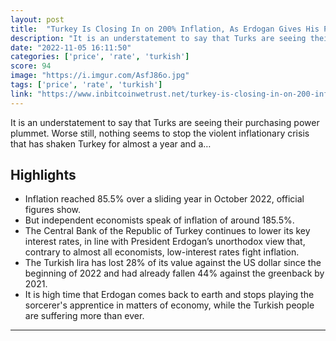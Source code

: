 ```yaml
---
layout: post
title:  "Turkey Is Closing In on 200% Inflation, As Erdogan Gives His People Always More Reasons to Opt for Bitcoin. The authorities speak of year-on-year inflation at 85.5%, but independent economists speak of inflation of around 185.5%."
description: "It is an understatement to say that Turks are seeing their purchasing power plummet. Worse still, nothing seems to stop the violent inflationary crisis that has shaken Turkey for almost a year and a…"
date: "2022-11-05 16:11:50"
categories: ['price', 'rate', 'turkish']
score: 94
image: "https://i.imgur.com/AsfJ86o.jpg"
tags: ['price', 'rate', 'turkish']
link: "https://www.inbitcoinwetrust.net/turkey-is-closing-in-on-200-inflation-as-erdogan-gives-his-people-always-more-reasons-to-opt-for-eb6853aa9615"
---
```


It is an understatement to say that Turks are seeing their purchasing power plummet. Worse still, nothing seems to stop the violent inflationary crisis that has shaken Turkey for almost a year and a…

## Highlights

- Inflation reached 85.5% over a sliding year in October 2022, official figures show.
- But independent economists speak of inflation of around 185.5%.
- The Central Bank of the Republic of Turkey continues to lower its key interest rates, in line with President Erdogan’s unorthodox view that, contrary to almost all economists, low-interest rates fight inflation.
- The Turkish lira has lost 28% of its value against the US dollar since the beginning of 2022 and had already fallen 44% against the greenback by 2021.
- It is high time that Erdogan comes back to earth and stops playing the sorcerer's apprentice in matters of economy, while the Turkish people are suffering more than ever.

---
